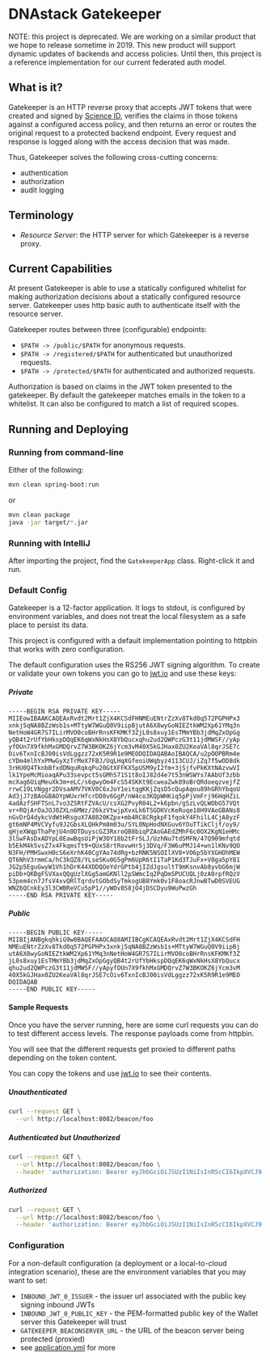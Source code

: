 # DNAstack Gatekeeper

NOTE: this project is deprecated. We are working on a similar product that we hope to release sometime in 2019. This new product
will support dynamic updates of backends and access policies.
Until then, this project is a reference implementation for our current federated auth model.

## What is it?

Gatekeeper is an HTTP reverse proxy that accepts JWT tokens that were created and signed by
[Science ID](https://wallet.prod.dnastack.com/), verifies the claims in those tokens against a configured access
policy, and then returns an error or routes the original request to a protected backend endpoint. Every request and
response is logged along with the access decision that was made.

Thus, Gatekeeper solves the following cross-cutting concerns:

- authentication
- authorization
- audit logging

## Terminology

* *Resource Server*: the HTTP server for which Gatekeeper is a reverse proxy.

## Current Capabilities

At present Gatekeeper is able to use a statically configured whitelist for making authorization decisions about a
statically configured resource server. Gatekeeper uses http basic auth to authenticate itself with the resource server.

Gatekeeper routes between three (configurable) endpoints:
* `$PATH -> /public/$PATH` for anonymous requests.
* `$PATH -> /registered/$PATH` for authenticated but unauthorized requests.
* `$PATH -> /protected/$PATH` for authenticated and authorized requests.

Authorization is based on claims in the JWT token presented to the gatekeeper.
By default the gatekeeper matches emails in the token to a whitelist. It can
also be configured to match a list of required scopes.

## Running and Deploying

### Running from command-line

Either of the following:

```bash
mvn clean spring-boot:run
```

or

```bash
mvn clean package
java -jar target/*.jar
```

### Running with IntelliJ

After importing the project, find the `GatekeeperApp` class. Right-click it and run.

### Default Config

Gatekeeper is a 12-factor application. It logs to stdout, is configured by environment variables, and does not
treat the local filesystem as a safe place to persist its data.

This project is configured with a default implementation pointing to httpbin that
works with zero configuration.

The default configuration uses the RS256 JWT signing algorithm. To create or validate your
own tokens you can go to [jwt.io](https://jwt.io) and use these keys:

##### Private
```
-----BEGIN RSA PRIVATE KEY-----
MIIEowIBAAKCAQEAxRvdt2Mrt1ZjX4KCSdFHNMEuENtrZzXv8Tkd0q572PGPHPx3
xnkj5qNA8BZzWsb1s+MTtyW7WGuQ0V9iipBjutA6X8wyGoNIEZtkWM2Xp61YMq3n
NetHoW4GR7S7ILirMVO0coBHrRnsKFKMKf3ZjL0s8xuy1EsTMmYBb3jdMqZxOpGg
yQB4t2rUfYbHkspDQqEK6qWxNkHsX8YbQucxqhu2ud2QWPczG3t11jdMWSF//yAp
yfOUn7X9fkhMxGMDQrvZ7W3BKOKZ6jYcm3vM40X5kGJHax0ZU2KeaVAl8qrJSE7c
Oiv6TxnIcBJ00isVdLggzz72xK5R9R1e9MEODQIDAQABAoIBAQCA/u2pOOPBRm4e
cYDm4mlhYxPMwGyXzTrMeX7FBJ/UqLHqXGfeoiUWqbyz4113CUJ/iZq7f5wOD8dk
3rHU0Q4TknbBfxdDNquRqkqPu20GtXFFKX5pUSM9yI2fm+3jSjfvPkKXtNAzvwVI
lk1YpeMcMioaqAPu33sevpct5sGMhS71S1t8oIJ82d4e7t53nWSWYs7AAbUf3zbb
mcXag6UiqMeuXk3m+eLC/s6gwyOm4FcS54SKKt9EcweaZwk89oBrQRdoeqzvejfZ
rrwC19LVNggr2DVsaAMV7VKV0C6xJoY1eitqgKKjZqsD5cQupAqou89hGRhYbqoU
Ad3jJ7zBAoGBAOYpWUxrHfcrDD8v6GgP/nW4co3KQpWHKiq5pPjVmFrj96HqHZiL
4adAzfSHFTSnL7vo3ZSRtFZVAcU/csXG2PvyR04L2+k6pbn/gSzLvQLWObG57VQt
vr+RQjArOaJOJ0ZXLn6MWz/26kzVtwjpXvxLk6TSGDKVcKeRuqe18H9VAoGBANs8
nGvDrQ4dykcVdWtHRsguX7A8820KZpx+mb4RC8CRgkpF1fqokY4FhilL4CjA8yzF
gt6mNP4MVCVyfu9J2GbsXLQHkPm8m03u/SYL0NpHodNXGuv6YOuTTikCljf/oy9/
qHjeXWqpThaPejU4n0DTDuyscGZ3RxroQB8biqPZAoGAEdZMhF6c0OX2KgN1eHMc
3lSwFAsDxADYpL0EawBqsUiPjW3OY18b2tFr5LJ/UzhNu7tdSMFN/47Q909mfqtd
b5EkM4k5vsZ7x4FkqmsTt9+QUxS8rtRovwHr5j3DVq/F3W6uPMJ14+wn1lKNv9QO
N3FH/PMHSwxH0cS6eXrhK40CgYAo74dRg+bzRNK5NSOIlXV8+VO6p5bYXGHOhMEW
QT6NhV3rmmCa/hC3kQZ8/YLseSKu0G5gPm6UpR6tI1TaP1Kd3TJuFx+V0ga5pY81
JG2p5EguGwyW1Vh1hDrK44XDDQOeYdrGPtb4jIZdJgsultT9mKsnvAb8yvbG6mjW
piDb+QKBgFSVXaxQQgUzlXGg5amGKNll2pSWmcIq2PqDmSPUCUQLj0zA0rpfRQzV
53pem4cn7JfsV4xvQRlTqrdvtGObdSyTmkogUB8Ymk0v1F8oacRJnwBTwD0SVEUG
WNZ6QCnkEy3l3CWBReVCu5pP1//yWOv8S8jO4jDSCDyu9WuPwzGh
-----END RSA PRIVATE KEY-----
```
##### Public
```
-----BEGIN PUBLIC KEY-----
MIIBIjANBgkqhkiG9w0BAQEFAAOCAQ8AMIIBCgKCAQEAxRvdt2Mrt1ZjX4KCSdFH
NMEuENtrZzXv8Tkd0q572PGPHPx3xnkj5qNA8BZzWsb1s+MTtyW7WGuQ0V9iipBj
utA6X8wyGoNIEZtkWM2Xp61YMq3nNetHoW4GR7S7ILirMVO0coBHrRnsKFKMKf3Z
jL0s8xuy1EsTMmYBb3jdMqZxOpGgyQB4t2rUfYbHkspDQqEK6qWxNkHsX8YbQucx
qhu2ud2QWPczG3t11jdMWSF//yApyfOUn7X9fkhMxGMDQrvZ7W3BKOKZ6jYcm3vM
40X5kGJHax0ZU2KeaVAl8qrJSE7cOiv6TxnIcBJ00isVdLggzz72xK5R9R1e9MEO
DQIDAQAB
-----END PUBLIC KEY-----
```

#### Sample Requests

Once you have the server running, here are some curl requests you can do
to test different access levels. The response payloads come from httpbin.

You will see that the different requests get proxied to different paths depending
on the token content.

You can copy the tokens and use [jwt.io](https://jwt.io) to see their contents.

##### Unauthenticated

```bash
curl --request GET \
  --url http://localhost:8082/beacon/foo
```

##### Authenticated but Unauthorized

```bash
curl --request GET \
  --url http://localhost:8082/beacon/foo \
  --header 'authorization: Bearer eyJhbGciOiJSUzI1NiIsInR5cCI6IkpXVCJ9.eyJhdWQiOiJnYXRla2VlcGVyIiwic3ViIjoidXNlciIsImF6cCI6ImNsaWVudCIsInNjb3BlIjpbIm9wZW5pZCJdLCJhY2NvdW50cyI6W3siaXNzdWVyIjoiaHR0cHM6Ly9hY2NvdW50cy5nb29nbGUuY29tIiwiZW1haWwiOiJ1bnJvYXN0ZWRAY29mZmVlLmJlYW4ifV0sImV4cCI6IjQxMDI0NDQ4MDAiLCJqdGkiOiJ0b2tlbi1pZCJ9.RiwN-YYQby9n0_eoyfCEf8QVsBA2ePF6yPWOw_cjbsG8oi_-oXbn_Z97fIIcgPec7XI-2R0uPHo2HJPFhp5Cb7lG3arS7lM2R4mZYOY3tPWmDVlGnvc_D1F9GMRcvnberGo7TQRDJAih30JneP3b9Zxw-j4Ra7wmoJ5gZoweSEw_Rvk202WmDEzude3-BAEtZHS9uxhlItuF2aLFhD9GmbGkamIevHjb5bYCsAsjiQ88HkiuTE3UYbIueWnIhciMWQNuQeDGFLyc7mCEcarRno_gHbdq8I7yHHbU5vpeHpbGrdfTTgzDmGl3Kco-LYDXwHx4m4O14SbIavsTKFf-xQ'
```

##### Authorized

```bash
curl --request GET \
  --url http://localhost:8082/beacon/foo \
  --header 'authorization: Bearer eyJhbGciOiJSUzI1NiIsInR5cCI6IkpXVCJ9.eyJhdWQiOiJnYXRla2VlcGVyIiwic3ViIjoidXNlciIsImF6cCI6ImNsaWVudCIsInNjb3BlIjpbIm9wZW5pZCJdLCJhY2NvdW50cyI6W3siaXNzdWVyIjoiaHR0cHM6Ly9hY2NvdW50cy5nb29nbGUuY29tIiwiZW1haWwiOiJyb2FzdGVkQGNvZmZlZS5iZWFuIn1dLCJleHAiOiI0MTAyNDQ0ODAwIiwianRpIjoidG9rZW4taWQifQ.G6ByK_Ktyr-yWUPmgy86MqLB_UzZjq9WPtjCw5ZO81FBMDj58f5Dd4Y_LOt52Wn4pG_V-08TbqI7VJfWOULXpEbdv_bBAEjkuHFFKU5EfKGGfPpkWtDf61eiw9jdm_D--ZOv6gvlcBfRf8JfGtUc_6Hn3XpKj43xiQOOjWvSZwHChI_yuqxJewzKXbF2fB89irQ9fOHCDPPecp4LICvcGoU6XDsaB9oUbd8kow4GxddfBUwA7vLnbkPLljg6NYU_osSjXnQC8FD80tdcWIYjVtNuomw1SIKSG3r2octchBh52dV47sTcemNVK8fFAyZ-EgoXi1W13NsMu15nn6lAEA'
```

### Configuration

For a non-default configuration (a deployment or a local-to-cloud integration scenario), these are the
environment variables that you may want to set:

* `INBOUND_JWT_0_ISSUER` - the issuer url associated with the public key signing inbound JWTs
* `INBOUND_JWT_0_PUBLIC_KEY` - the PEM-formatted public key of the Wallet server this Gatekeeper will trust
* `GATEKEEPER_BEACONSERVER_URL` - the URL of the beacon server being protected (proxied)
* see [application.yml](src/main/resources/application.yml) for more

